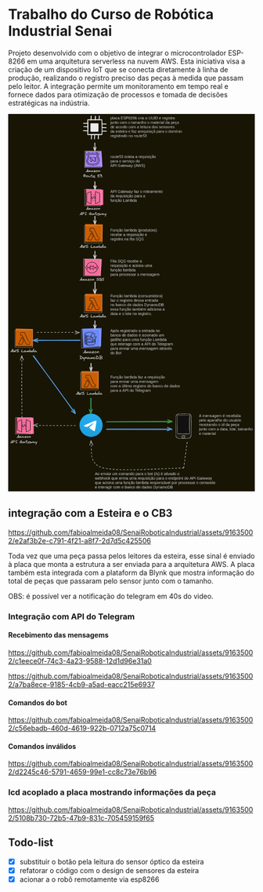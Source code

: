 
# Trabalho do Curso de Robótica Industrial Senai

Projeto desenvolvido com o objetivo de integrar o microcontrolador ESP-8266 em uma arquitetura serverless na nuvem AWS. Esta iniciativa visa a criação de um dispositivo IoT que se conecta diretamente à linha de produção, realizando o registro preciso das peças à medida que passam pelo leitor. A integração permite um monitoramento em tempo real e fornece dados para otimização de processos e tomada de decisões estratégicas na indústria.

![imagem_arquitetura](./arquitetura_serverless_aws.png "arquitetura serveless")

## integração com a Esteira e o CB3
https://github.com/fabioalmeida08/SenaiRoboticaIndustrial/assets/91635002/e2af3b2e-c791-4f21-a8f7-2d7d5c425506

Toda vez que uma peça passa pelos leitores da esteira, esse sinal é enviado à placa que monta a estrutura a ser enviada para a arquitetura AWS.
A placa também esta integrada com a plataform da Blynk que mostra informação do total de peças que passaram pelo sensor junto com o tamanho.

OBS: é possível ver a notificação do telegram em 40s do video.
### Integração com API do Telegram
#### Recebimento das mensagems
https://github.com/fabioalmeida08/SenaiRoboticaIndustrial/assets/91635002/c1eece0f-74c3-4a23-9588-12d1d96e31a0

https://github.com/fabioalmeida08/SenaiRoboticaIndustrial/assets/91635002/a7ba8ece-9185-4cb9-a5ad-eacc215e6937
#### Comandos do bot
https://github.com/fabioalmeida08/SenaiRoboticaIndustrial/assets/91635002/c56ebadb-460d-4619-922b-0712a75c0714
#### Comandos inválidos
https://github.com/fabioalmeida08/SenaiRoboticaIndustrial/assets/91635002/d2245c46-5791-4659-99e1-cc8c73e76b96
### lcd acoplado a placa mostrando informações da peça
https://github.com/fabioalmeida08/SenaiRoboticaIndustrial/assets/91635002/5108b730-72b5-47b9-831c-705459159f65
## Todo-list

- [x] substituir o botão pela leitura do sensor óptico da esteira
- [x] refatorar o código com o design de sensores da esteira
- [x] acionar a o robô remotamente via esp8266
